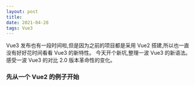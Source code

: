 ```yaml
---
layout: post
title:
date: 2021-04-28
tags: Vue3
---
```


Vue3 发布也有一段时间啦,但是因为之前的项目都是采用 Vue2 搭建,所以也一直没有好好花时间看看 Vue3 的新特性。
今天开个新坑,整理一波 Vue3 的新语法。感受一波 Vue3 的对比 2.0 版本革命性的变化。

### 先从一个 Vue2 的例子开始
